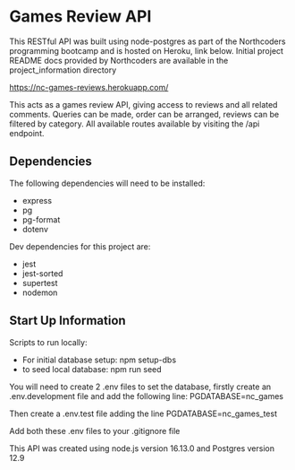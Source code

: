 # **Games Review API**

This RESTful API was built using node-postgres as part of the Northcoders programming bootcamp and is hosted on Heroku, link below. Initial project README docs provided by Northcoders are available in the project_information directory

https://nc-games-reviews.herokuapp.com/

This acts as a games review API, giving access to reviews and all related comments. Queries can be made, order can be arranged, reviews can be filtered by category. All available routes available by visiting the /api endpoint.

## **Dependencies**

The following dependencies will need to be installed:

- express
- pg
- pg-format
- dotenv

Dev dependencies for this project are:

- jest
- jest-sorted
- supertest
- nodemon

## **Start Up Information**

Scripts to run locally:

- For initial database setup: npm setup-dbs
- to seed local database: npm run seed

You will need to create 2 .env files to set the database, firstly create an .env.development file and add the following line:
PGDATABASE=nc_games

Then create a .env.test file adding the line
PGDATABASE=nc_games_test

Add both these .env files to your .gitignore file

This API was created using node.js version 16.13.0 and Postgres version 12.9
